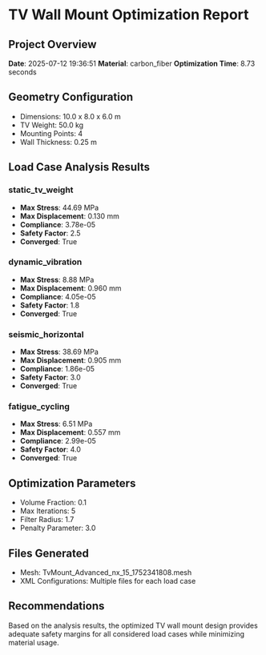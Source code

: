 # TV Wall Mount Optimization Report

## Project Overview
**Date**: 2025-07-12 19:36:51
**Material**: carbon_fiber
**Optimization Time**: 8.73 seconds

## Geometry Configuration
- Dimensions: 10.0 x 8.0 x 6.0 m
- TV Weight: 50.0 kg
- Mounting Points: 4
- Wall Thickness: 0.25 m

## Load Case Analysis Results

### static_tv_weight
- **Max Stress**: 44.69 MPa
- **Max Displacement**: 0.130 mm
- **Compliance**: 3.78e-05
- **Safety Factor**: 2.5
- **Converged**: True

### dynamic_vibration
- **Max Stress**: 8.88 MPa
- **Max Displacement**: 0.960 mm
- **Compliance**: 4.05e-05
- **Safety Factor**: 1.8
- **Converged**: True

### seismic_horizontal
- **Max Stress**: 38.69 MPa
- **Max Displacement**: 0.905 mm
- **Compliance**: 1.86e-05
- **Safety Factor**: 3.0
- **Converged**: True

### fatigue_cycling
- **Max Stress**: 6.51 MPa
- **Max Displacement**: 0.557 mm
- **Compliance**: 2.99e-05
- **Safety Factor**: 4.0
- **Converged**: True


## Optimization Parameters
- Volume Fraction: 0.1
- Max Iterations: 5
- Filter Radius: 1.7
- Penalty Parameter: 3.0

## Files Generated
- Mesh: TvMount_Advanced_nx_15_1752341808.mesh
- XML Configurations: Multiple files for each load case

## Recommendations
Based on the analysis results, the optimized TV wall mount design provides adequate safety margins for all considered load cases while minimizing material usage.
